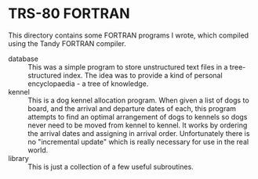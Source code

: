 # TRS-80 FORTRAN

This directory contains some FORTRAN programs I wrote, which compiled using
the Tandy FORTRAN compiler.


<dl>
 <dt>database</dt>
 <dd>This was a simple program to store unstructured text files
 in a tree-structured index. The idea was to provide a kind of
 personal encyclopaedia - a tree of knowledge.</dd>
 <dt>kennel</dt>
 <dd>This is a dog kennel allocation program. When given a list of
 dogs to board, and the arrival and departure dates of each, this
 program attempts to find an optimal arrangement of dogs to kennels
 so dogs never need to be moved from kennel to kennel. It works by
 ordering the arrival dates and assigning in arrival order.
 Unfortunately there is no "incremental update" which is really
 necessary for use in the real world.</dd>
 <dt>library</dt>
 <dd>This is just a collection of a few useful subroutines.</dd>
</dl>
